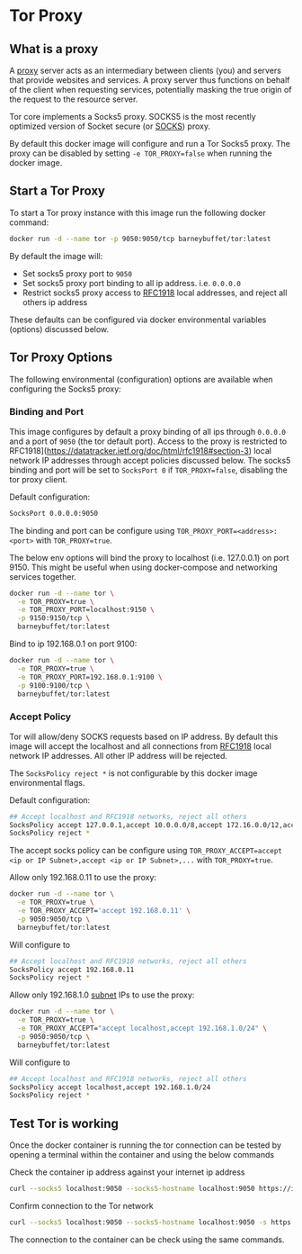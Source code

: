 # Tor Proxy

## What is a proxy

A [proxy](https://en.wikipedia.org/wiki/Proxy_server) server acts as an intermediary between clients (you) and servers that provide websites and services. A proxy server thus functions on behalf of the client when requesting services, potentially masking the true origin of the request to the resource server.

Tor core implements a Socks5 proxy. SOCKS5 is the most recently optimized version of Socket secure (or [SOCKS](https://en.wikipedia.org/wiki/SOCKS)) proxy.

By default this docker image will configure and run a Tor Socks5 proxy. The proxy can be disabled by setting `-e TOR_PROXY=false` when running the docker image.

## Start a Tor Proxy

To start a Tor proxy instance with this image run the following docker command:

```bash
docker run -d --name tor -p 9050:9050/tcp barneybuffet/tor:latest
```

By default the image will:

* Set socks5 proxy port to `9050`
* Set socks5 proxy port binding to all ip address. i.e. `0.0.0.0`
* Restrict socks5 proxy access to [RFC1918](https://datatracker.ietf.org/doc/html/rfc1918#section-3) local addresses, and reject all others ip address

These defaults can be configured via docker environmental variables (options) discussed below.

## Tor Proxy Options

The following environmental (configuration) options are available when configuring the Socks5 proxy:

### Binding and Port

This image configures by default a proxy binding of all ips through `0.0.0.0` and a port of `9050` (the tor default port). Access to the proxy is restricted to RFC1918](https://datatracker.ietf.org/doc/html/rfc1918#section-3) local network IP addresses through accept policies discussed below. The socks5 binding and port will be set to `SocksPort 0` if `TOR_PROXY=false`, disabling the tor proxy client.

Default configuration:

```bash
SocksPort 0.0.0.0:9050
```

The binding and port can be configure using `TOR_PROXY_PORT=<address>:<port>` with `TOR_PROXY=true`.

The below env options will bind the proxy to localhost (i.e. 127.0.0.1) on port 9150. This might be useful when using docker-compose and networking services together.

```bash
docker run -d --name tor \
  -e TOR_PROXY=true \
  -e TOR_PROXY_PORT=localhost:9150 \
  -p 9150:9150/tcp \
  barneybuffet/tor:latest
```

Bind to ip 192.168.0.1 on port 9100:

```bash
docker run -d --name tor \
  -e TOR_PROXY=true \
  -e TOR_PROXY_PORT=192.168.0.1:9100 \
  -p 9100:9100/tcp \
  barneybuffet/tor:latest
```

### Accept Policy

Tor will allow/deny SOCKS requests based on IP address. By default this image will accept the localhost and all connections from [RFC1918](https://datatracker.ietf.org/doc/html/rfc1918#section-3) local network IP addresses. All other IP address will be rejected.

The `SocksPolicy reject *` is not configurable by this docker image environmental flags.

Default configuration:

```bash
## Accept localhost and RFC1918 networks, reject all others
SocksPolicy accept 127.0.0.1,accept 10.0.0.0/8,accept 172.16.0.0/12,accept 192.168.0.0/16
SocksPolicy reject *
```

The accept socks policy can be configure using `TOR_PROXY_ACCEPT=accept <ip or IP Subnet>,accept <ip or IP Subnet>,...` with `TOR_PROXY=true`.

Allow only 192.168.0.11 to use the proxy:

```bash
docker run -d --name tor \
  -e TOR_PROXY=true \
  -e TOR_PROXY_ACCEPT='accept 192.168.0.11' \
  -p 9050:9050/tcp \
  barneybuffet/tor:latest
```

Will configure to

```bash
## Accept localhost and RFC1918 networks, reject all others
SocksPolicy accept 192.168.0.11
SocksPolicy reject *
```

Allow only 192.168.1.0 [subnet](http://www.steves-internet-guide.com/subnetting-subnet-masks-explained/) IPs to use the proxy:

```bash
docker run -d --name tor \
  -e TOR_PROXY=true \
  -e TOR_PROXY_ACCEPT="accept localhost,accept 192.168.1.0/24" \
  -p 9050:9050/tcp \
  barneybuffet/tor:latest
```

Will configure to

```bash
## Accept localhost and RFC1918 networks, reject all others
SocksPolicy accept localhost,accept 192.168.1.0/24 
SocksPolicy reject *
```

## Test Tor is working

Once the docker container is running the tor connection can be tested by opening a terminal within the container and using the below commands

Check the container ip address against your internet ip address

```bash
curl --socks5 localhost:9050 --socks5-hostname localhost:9050 https://ipinfo.io/ip
```

Confirm connection to the Tor network

```bash
curl --socks5 localhost:9050 --socks5-hostname localhost:9050 -s https://check.torproject.org/ | cat | grep -m 1 Congratulations | xargs
```

The connection to the container can be check using the same commands.
